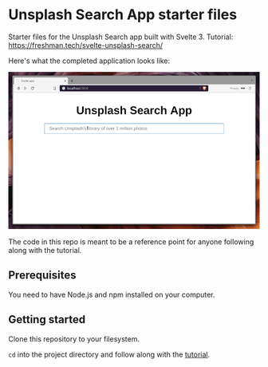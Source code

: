 # Unsplash Search App starter files

Starter files for the Unsplash Search app built with Svelte 3. Tutorial: https://freshman.tech/svelte-unsplash-search/

Here's what the completed application looks like:

![demo](https://github.com/freshman-tech/unsplash-search-starter-files/blob/master/demo.gif)

The code in this repo is meant to be a reference point for anyone following along with the tutorial.

## Prerequisites

You need to have Node.js and npm installed on your computer.

## Getting started

Clone this repository to your filesystem.

`cd` into the project directory and follow along with the [tutorial](https://freshman.tech/svelte-unsplash-search/).

